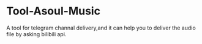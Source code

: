 # Tool-Asoul-Music
A tool for telegram channal delivery,and it can help you to deliver the audio file by asking bilibili api.
